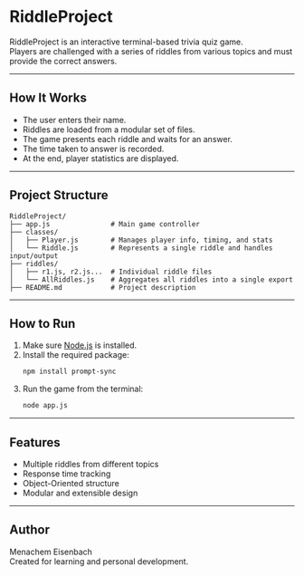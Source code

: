 # RiddleProject

RiddleProject is an interactive terminal-based trivia quiz game.  
Players are challenged with a series of riddles from various topics and must provide the correct answers.

---

## How It Works

- The user enters their name.
- Riddles are loaded from a modular set of files.
- The game presents each riddle and waits for an answer.
- The time taken to answer is recorded.
- At the end, player statistics are displayed.

---

## Project Structure

```
RiddleProject/
├── app.js               # Main game controller
├── classes/
│   ├── Player.js        # Manages player info, timing, and stats
│   └── Riddle.js        # Represents a single riddle and handles input/output
├── riddles/
│   ├── r1.js, r2.js...  # Individual riddle files
│   └── AllRiddles.js    # Aggregates all riddles into a single export
├── README.md            # Project description
```

---

## How to Run

1. Make sure [Node.js](https://nodejs.org/) is installed.
2. Install the required package:
   ```bash
   npm install prompt-sync
   ```
3. Run the game from the terminal:
   ```bash
   node app.js
   ```

---

## Features

- Multiple riddles from different topics
- Response time tracking
- Object-Oriented structure
- Modular and extensible design

---

## Author

Menachem Eisenbach  
Created for learning and personal development.
